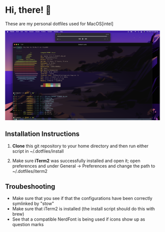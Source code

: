 # Hi, there! 👋

These are my personal dotfiles used for MacOS[intel]


![MacOS Setup](https://github.com/SamG331/.dotfiles/blob/main/MacOS-Config-IMG.png?raw=true) 


## Installation Instructions

1) **Clone** this git repository to your home directory and then run
either script in ~/.dotfiles/install

2) Make sure **iTerm2** was successfully installed and open it;
open preferences and under General -> Preferences and change the path to ~/.dotfiles/iterm2

## Troubeshooting

- Make sure that you see if that the configurations have been correctly symlinked by "stow"
- Make sure that iTerm2 is installed (the install script should do this with brew)
- See that a compatible NerdFont is being used if icons show up as question marks
